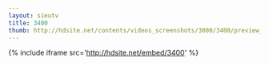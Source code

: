 ```yaml
---
layout: sieutv
title: 3400
thumb: http://hdsite.net/contents/videos_screenshots/3000/3400/preview_360p.mp4.jpg
---
```

{% include iframe src='http://hdsite.net/embed/3400' %}
 
